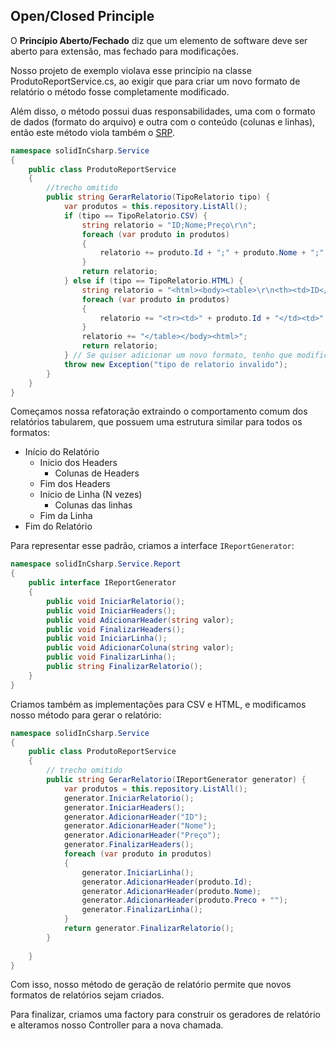 ## Open/Closed Principle

O **Princípio Aberto/Fechado** diz que um elemento de software deve ser aberto para extensão, mas fechado para modificações.

Nosso projeto de exemplo violava esse princípio na classe ProdutoReportService.cs, ao exigir que para criar um novo formato de relatório o método fosse completamente modificado.

Além disso, o método possui duas responsabilidades, uma com o formato de dados (formato do arquivo) e outra com o conteúdo (colunas e linhas), então este método viola também o [SRP](1-SRP.md).

```C#
namespace solidInCsharp.Service
{
    public class ProdutoReportService
    {
        //trecho omitido
        public string GerarRelatorio(TipoRelatorio tipo) {
            var produtos = this.repository.ListAll();
            if (tipo == TipoRelatorio.CSV) {
                string relatorio = "ID;Nome;Preço\r\n";
                foreach (var produto in produtos)
                {
                    relatorio += produto.Id + ";" + produto.Nome + ";" + produto.Preco + "\r\n";
                }
                return relatorio;
            } else if (tipo == TipoRelatorio.HTML) {
                string relatorio = "<html><body><table>\r\n<th><td>ID</td><td>Nome</td><td>Preço</td></th>\r\n";
                foreach (var produto in produtos)
                {
                    relatorio += "<tr><td>" + produto.Id + "</td><td>" + produto.Nome + "</td><td>" + produto.Preco + "</td></tr>\r\n";
                }
                relatorio += "</table></body><html>";
                return relatorio;
            } // Se quiser adicionar um novo formato, tenho que modificar o código.
            throw new Exception("tipo de relatorio invalido");
        }
    }
}
```

Começamos nossa refatoração extraindo o comportamento comum dos relatórios tabularem, que possuem uma estrutura similar para todos os formatos:

* Início do Relatório
  * Inicio dos Headers
    * Colunas de Headers
  * Fim dos Headers
  * Inicio de Linha (N vezes)
    * Colunas das linhas
  * Fim da Linha
* Fim do Relatório

Para representar esse padrão, criamos a interface `IReportGenerator`:

```C#
namespace solidInCsharp.Service.Report
{
    public interface IReportGenerator
    {
        public void IniciarRelatorio();
        public void IniciarHeaders();
        public void AdicionarHeader(string valor);
        public void FinalizarHeaders();
        public void IniciarLinha();
        public void AdicionarColuna(string valor);
        public void FinalizarLinha();
        public string FinalizarRelatorio();
    }
}
```

Criamos também as implementações para CSV e HTML, e modificamos nosso método para gerar o relatório:

```C#
namespace solidInCsharp.Service
{
    public class ProdutoReportService
    {
        // trecho omitido
        public string GerarRelatorio(IReportGenerator generator) {
            var produtos = this.repository.ListAll();
            generator.IniciarRelatorio();
            generator.IniciarHeaders();
            generator.AdicionarHeader("ID");
            generator.AdicionarHeader("Nome");
            generator.AdicionarHeader("Preço");
            generator.FinalizarHeaders();
            foreach (var produto in produtos)
            {
                generator.IniciarLinha();
                generator.AdicionarHeader(produto.Id);
                generator.AdicionarHeader(produto.Nome);
                generator.AdicionarHeader(produto.Preco + "");
                generator.FinalizarLinha();
            }
            return generator.FinalizarRelatorio();
        }
        
    }
}
```

Com isso, nosso método de geração de relatório permite que novos formatos de relatórios sejam criados.

Para finalizar, criamos uma factory para construir os geradores de relatório e alteramos nosso Controller para a nova chamada.
